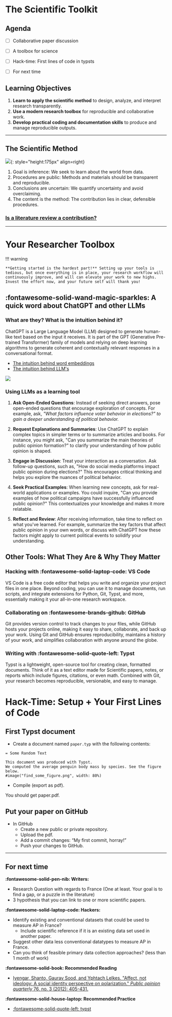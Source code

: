 # The Scientific Toolkit

## Agenda
- [ ] Collaborative paper discussion 
- [ ] A toolbox for science
- [ ] Hack-time: First lines of code in typsts
- [ ] For next time 


## Learning Objectives
1. **Learn to apply the scientific method** to design, analyze, and interpret research transparently.
2. **Use a modern research toolbox** for reproducible and collaborative work.
3. **Develop practical coding and documentation skills** to produce and manage reproducible outputs.

<!-- - Next week -->
<!-- - Python -->
<!-- - Run your first Python script and produce a simple plot -->

---

## The Scientific Method

![](../images/coffee.jpg){: style="height:175px" align=right}

1. Goal is inference: We seek to learn about the world from data.
2. Procedures are public: Methods and materials should be transparent and reproducible.
3. Conclusions are uncertain: We quantify uncertainty and avoid overclaiming.
4. The content is the method: The contribution lies in clear, defensible procedures.

### [Is a literature review a contribution?](https://www.cambridge.org/core/services/aop-cambridge-core/content/view/00B62000B6760AB78E1BD27E32A94C9F/S1049096506060264a.pdf/doing-a-literature-review.pdf?casa_token=szUhrJK1G30AAAAA:yj5nqRIULvP0oFEmACEq9AkAIZPdF8YBt9xWDetabQJwdKzVTZQ3yZvbGszZMNoesDnYgFtim2AA)

---

# Your Researcher Toolbox

!!! warning 

    **Getting started is the hardest part!** Setting up your tools is tedious, but once everything is in place, your research workflow will continuously improve, and will can elevate your work to new highs. Invest the effort now, and your future self will thank you!

## :fontawesome-solid-wand-magic-sparkles: A quick word about ChatGPT and other LLMs 

### What are they? What is the intuition behind it? 

ChatGPT is a Large Language Model (LLM) designed to generate human-like text based on the input it receives. It is part of the GPT (Generative Pre-trained Transformer) family of models and relying on deep learning algorithms to generate coherent and contextually relevant responses in a conversational format.

- [The intuition behind word embeddings](https://www.cs.cmu.edu/~dst/WordEmbeddingDemo/)
- [The intuition behind LLM's](https://ig.ft.com/generative-ai/)

![](https://upload.wikimedia.org/wikipedia/commons/a/a3/Gradient_descent.gif)

### Using LLMs as a learning tool
1. **Ask Open-Ended Questions**: Instead of seeking direct answers, pose open-ended questions that encourage exploration of concepts. For example, ask, *"What factors influence voter behavior in elections?" to gain a deeper understanding of political behavior.*

2. **Request Explanations and Summaries**: Use ChatGPT to explain complex topics in simpler terms or to summarize articles and books. For instance, you might ask, "Can you summarize the main theories of public opinion formation?" to clarify your understanding of how public opinion is shaped.

3. **Engage in Discussion**: Treat your interaction as a conversation. Ask follow-up questions, such as, "How do social media platforms impact public opinion during elections?" This encourages critical thinking and helps you explore the nuances of political behavior.

4. **Seek Practical Examples**: When learning new concepts, ask for real-world applications or examples. You could inquire, "Can you provide examples of how political campaigns have successfully influenced public opinion?" This contextualizes your knowledge and makes it more relatable.

5. **Reflect and Review**: After receiving information, take time to reflect on what you've learned. For example, summarize the key factors that affect public opinion in your own words, or discuss with ChatGPT how these factors might apply to current political events to solidify your understanding.


## Other Tools: What They Are & Why They Matter

### Hacking with **:fontawesome-solid-laptop-code: VS Code**

VS Code is a free code editor that helps you write and organize your project files in one place. Beyond coding, you can use it to manage documents, run scripts, and integrate extensions for Python, Git, Typst, and more, essentially making it your all-in-one research workspace.


### Collaborating on **:fontawesome-brands-github: GitHub**

Git provides version control to track changes to your files, while GitHub hosts your projects online, making it easy to share, collaborate, and back up your work. Using Git and GitHub ensures reproducibility, maintains a history of your work, and simplifies collaboration with anyone around the globe.

### Writing with **:fontawesome-solid-quote-left: Typst**

Typst is a lightweight, open-source tool for creating clean, formatted documents. Think of it as a text editor made for Scientific papers, notes, or reports which include figures, citations, or even math. Combined with Git, your research becomes reproducible, versionable, and easy to manage.


# Hack-Time: Setup + Your First Lines of Code 

## First Typst document
- Create a document named `paper.typ` with the following contents:
```
= Some Random Text

This document was produced with Typst.
We computed the average penguin body mass by species. See the figure below.
#image("find_some_figure.png", width: 80%)
```
- Compile (export as pdf).

You should get paper.pdf.

## Put your paper on GitHub
- In GitHub 
  - Create a new public or private repository.
  - Upload the pdf.
  - Add a commit changes: “My first commit, horray!”
  - Push your changes to GitHub.

---

## For next time

**:fontawesome-solid-pen-nib: Writers:**

- Research Question with regards to France (One at least. Your goal is to find a gap, or a puzzle in the literature)
- 3 hypothesis that you can link to one or more scientific papers.

**:fontawesome-solid-laptop-code: Hackers:**

- Identify existing and conventional datasets that could be used to measure AP in France? 
    - Include scientific reference if it is an existing data set used in another paper.
- Suggest other data less conventional datatypes to measure AP in France.
- Can you think of feasible primary data collection approaches? (less than 1 month of work)

**:fontawesome-solid-book: Recommended Reading**

- [Iyengar, Shanto, Gaurav Sood, and Yphtach Lelkes. "Affect, not ideology: A social identity perspective on polarization." *Public opinion quarterly* 76, no. 3 (2012): 405-431.](https://academic.oup.com/poq/article-abstract/76/3/405/1894274)

**:fontawesome-solid-house-laptop: Recommended Practice**

- [:fontawesome-solid-quote-left: typst](https://typst.app/docs/tutorial/)

